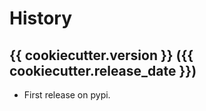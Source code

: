 History
=======

{{ cookiecutter.version }} ({{ cookiecutter.release_date }})
---------------

- First release on pypi.
